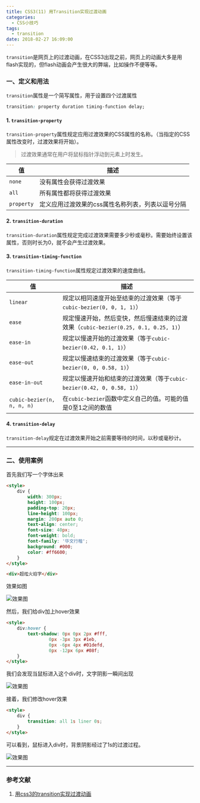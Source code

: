 ```yaml
---
title: CSS3(11) 用Transition实现过渡动画
categories:
  - CSS小技巧
tags:
  - transition
date: 2018-02-27 16:09:00
---
```



`transition`是网页上的过渡动画，在CSS3出现之前，网页上的动画大多是用flash实现的，但flash动画会产生很大的弊端，比如操作不便等等。

<!-- More -->

### 一、定义和用法

`transition`属性是一个简写属性，用于设置四个过渡属性

```css
transition: property duration timing-function delay;
```

#### 1. `transition-property`

`transition-property`属性规定应用过渡效果的CSS属性的名称。（当指定的CSS属性改变时，过渡效果将开始）。

> 过渡效果通常在用户将鼠标指针浮动到元素上时发生。

| 值 | 描述
| - | -
| `none` | 没有属性会获得过渡效果
| `all` | 所有属性都将获得过渡效果
| `property` | 定义应用过渡效果的css属性名称列表，列表以逗号分隔

#### 2. `transition-duration`

`transition-duration`属性规定完成过渡效果需要多少秒或毫秒。需要始终设置该属性，否则时长为0，就不会产生过渡效果。

#### 3. `transition-timing-function`

`transition-timing-function`属性规定过渡效果的速度曲线。

| 值 | 描述
| - | -
| `linear` | 规定以相同速度开始至结束的过渡效果（等于`cubic-bezier(0, 0, 1, 1)`）
| `ease` | 规定慢速开始，然后变快，然后慢速结束的过渡效果（`cubic-bezier(0.25, 0.1, 0.25, 1)`）
| `ease-in` | 规定以慢速开始的过渡效果（等于`cubic-bezier(0.42, 0.1, 1)`）
| `ease-out` | 规定以慢速结束的过渡效果（等于`cubic-bezier(0, 0, 0.58, 1)`）
| `ease-in-out` | 规定以慢速开始和结束的过渡效果（等于`cubic-bezier(0.42, 0, 0.58, 1)`）
| `cubic-bezier(n, n, n, n)` | 在`cubic-bezier`函数中定义自己的值。可能的值是0至1之间的数值

#### 4. `transition-delay`

`transition-delay`规定在过渡效果开始之前需要等待的时间，以秒或毫秒计。

---

### 二、使用案例

首先我们写一个字体出来

```html
<style>
    div {
        width: 300px;
        height: 100px;
        padding-top: 20px;
        line-height: 100px;
        margin: 200px auto 0;
        text-align: center;
        font-size: 40px;
        font-weight: bold;
        font-family: '华文行楷';
        background: #000;
        color: #ff6600;
    }
</style>

<div>超炫火焰字</div>
```

效果如图

![效果图](/images/css3-11/1.png)

然后，我们给div加上hover效果

```html
<style>
    div:hover {
        text-shadow: 0px 0px 2px #fff,
                0px -3px 3px #1eb,
                0px -6px 4px #01defd,
                0px -12px 6px #08f;
    }
</style>
```

我们会发现当鼠标进入这个div时，文字阴影一瞬间出现

![效果图](/images/css3-11/2.png)

接着，我们修改hover效果

```html
<style>
    div {
        transition: all 1s liner 0s;
    }
</style>
```

可以看到，鼠标进入div时，背景阴影经过了1s的过渡过程。

![效果图](/images/css3-11/3.gif)

---

### 参考文献

1. [用css3的transition实现过渡动画](http://blog.csdn.net/JianXingDeFeng/article/details/78708274)